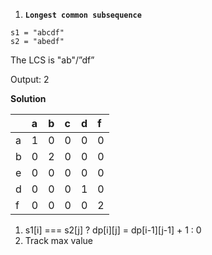1. **`Longest common subsequence`**

`s1 = "abcdf"`  
`s2 = "abedf"`

The LCS is "ab"/”df”

Output: 2 

**Solution**

|  | a | b | c | d | f |
| :---- | :---- | :---- | :---- | :---- | :---- |
| a | 1 | 0 | 0 | 0 | 0 |
| b | 0 | 2 | 0 | 0 | 0 |
| e | 0 | 0 | 0 | 0 | 0 |
| d | 0 | 0 | 0 | 1 | 0 |
| f | 0 | 0 | 0 | 0 | 2 |

1. s1\[i\] \=== s2\[j\] ? dp\[i\]\[j\] \= dp\[i-1\]\[j-1\] \+ 1 : 0  
2. Track max value  
   

